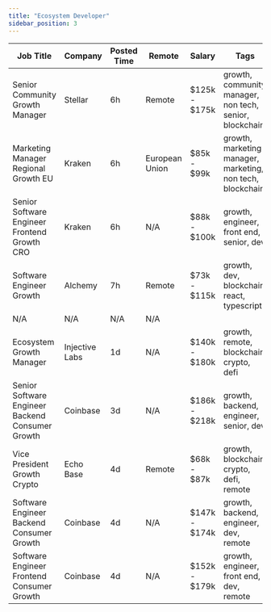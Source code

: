```yaml
---
title: "Ecosystem Developer"
sidebar_position: 3
---
```


| Job Title | Company | Posted Time | Remote | Salary | Tags | Apply Link |
|-----------|---------|-------------|--------|--------|------|------------|
| Senior Community Growth Manager | Stellar | 6h | Remote | $125k - $175k | growth, community manager, non tech, senior, blockchain | [Apply](https://web3.career/senior-community-growth-manager-stellar/96937) |
| Marketing Manager Regional Growth EU | Kraken | 6h | European Union | $85k - $99k | growth, marketing manager, marketing, non tech, blockchain | [Apply](https://web3.career/marketing-manager-regional-growth-eu-kraken/96916) |
| Senior Software Engineer Frontend Growth CRO | Kraken | 6h | N/A | $88k - $100k | growth, engineer, front end, senior, dev | [Apply](https://web3.career/senior-software-engineer-frontend-growth-cro-kraken/96913) |
| Software Engineer Growth | Alchemy | 7h | Remote | $73k - $115k | growth, dev, blockchain, react, typescript | [Apply](https://web3.career/software-engineer-growth-alchemy/58033) |
| N/A | N/A | N/A | N/A |  |  | [Apply](https://web3.career/metana) |
| Ecosystem Growth Manager | Injective Labs | 1d | N/A | $140k - $180k | growth, remote, blockchain, crypto, defi | [Apply](https://web3.career/ecosystem-growth-manager-injectivelabs/96809) |
| Senior Software Engineer Backend Consumer Growth | Coinbase | 3d | N/A | $186k - $218k | growth, backend, engineer, senior, dev | [Apply](https://web3.career/senior-software-engineer-backend-consumer-growth-coinbase/96720) |
| Vice President Growth Crypto | Echo Base | 4d | Remote | $68k - $87k | growth, blockchain, crypto, defi, remote | [Apply](https://web3.career/vice-president-growth-crypto-echobase/96696) |
| Software Engineer Backend Consumer Growth | Coinbase | 4d | N/A | $147k - $174k | growth, backend, engineer, dev, remote | [Apply](https://web3.career/software-engineer-backend-consumer-growth-coinbase/96695) |
| Software Engineer Frontend Consumer Growth | Coinbase | 4d | N/A | $152k - $179k | growth, engineer, front end, dev, remote | [Apply](https://web3.career/software-engineer-frontend-consumer-growth-coinbase/96694) |

